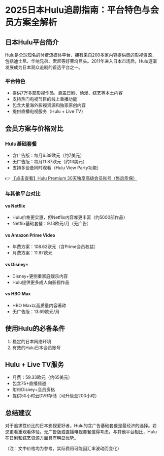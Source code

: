 # 2025日本Hulu追剧指南：平台特色与会员方案全解析

## 日本Hulu平台简介

Hulu是全球知名的付费流媒体平台，拥有来自200多家内容提供商的影视资源，包括迪士尼、华纳兄弟、索尼等好莱坞巨头。2011年进入日本市场后，Hulu逐渐发展成为日本观众追剧的首选平台之一。

### 平台特色
- 提供7万多部影视作品，涵盖日剧、动漫、综艺等本土内容
- 支持热门电视节目的线上重播功能
- 包含大量海外影视资源和独家原创内容
- 提供直播电视服务（Hulu + Live TV）

## 会员方案与价格对比

### Hulu基础套餐
- 含广告版：每月6.39欧元（约7美元）
- 无广告版：每月11.87欧元（约13美元）
- 支持多设备同时观看（Hulu View Party功能）

👉 [【点击查看】Hulu Premium 30天独享高级会员账号（售后质保）](https://bit.ly/HuLu_vip)

### 与其他平台对比

#### vs Netflix
- Hulu价格更实惠，但Netflix内容库更丰富（约5000部作品）
- Netflix基础套餐：9.13欧元/月（无广告）

#### vs Amazon Prime Video
- 年费方案：108.62欧元（含Prime会员权益）
- 月费方案：11.87欧元

#### vs Disney+
- Disney+更侧重家庭娱乐内容
- Hulu提供更多成人向影视作品

#### vs HBO Max
- HBO Max以高质量内容著称
- 无广告版：13.69欧元/月

## 使用Hulu的必备条件

1. 稳定的日本网络环境
2. 有效的Hulu日本会员账号

## Hulu + Live TV服务
- 月费：59.33欧元（约65美元）
- 包含75+直播频道
- 附带Disney+会员资格
- 提供50小时云DVR存储（可升级至200小时）

## 总结建议

对于追求性价比的日本影视爱好者，Hulu的含广告基础套餐是最经济的选择。若您更看重观看体验，无广告版或直播电视套餐值得考虑。与其他平台相比，Hulu在日剧和综艺资源方面具有明显优势。

（注：文中价格均为参考，实际费用可能因汇率波动而变化）